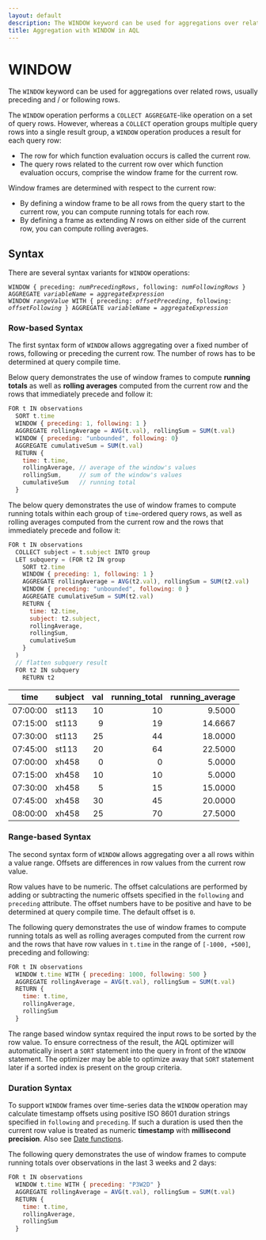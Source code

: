 ```yaml
---
layout: default
description: The WINDOW keyword can be used for aggregations over related rows
title: Aggregation with WINDOW in AQL
---
```

WINDOW
=======

The `WINDOW` keyword can be used for aggregations over related rows, usually
preceding and / or following rows.

The `WINDOW` operation performs a `COLLECT AGGREGATE`-like operation on a set
of query rows. However, whereas a `COLLECT` operation groups multiple query
rows into a single result group, a `WINDOW` operation produces a result for
each query row:

- The row for which function evaluation occurs is called the current row.
- The query rows related to the current row over which function evaluation
  occurs, comprise the window frame for the current row.

Window frames are determined with respect to the current row:

- By defining a window frame to be all rows from the query start to the current
  row, you can compute running totals for each row.
- By defining a frame as extending *N* rows on either side of the current row,
  you can compute rolling averages.

Syntax
------

There are several syntax variants for `WINDOW` operations:

<pre><code>WINDOW { preceding: <em>numPrecedingRows</em>, following: <em>numFollowingRows</em> } AGGREGATE <em>variableName</em> = <em>aggregateExpression</em>
WINDOW <em>rangeValue</em> WITH { preceding: <em>offsetPreceding</em>, following: <em>offsetFollowing</em> } AGGREGATE <em>variableName</em> = <em>aggregateExpression</em></code></pre>

### Row-based Syntax

The first syntax form of `WINDOW` allows aggregating over a fixed number of
rows, following or preceding the current row. The number of rows has to be
determined at query compile time.

Below query demonstrates the use of window frames to compute **running totals**
as well as **rolling averages** computed from the current row and the rows that
immediately precede and follow it:

```js
FOR t IN observations
  SORT t.time
  WINDOW { preceding: 1, following: 1 }
  AGGREGATE rollingAverage = AVG(t.val), rollingSum = SUM(t.val)
  WINDOW { preceding: "unbounded", following: 0}
  AGGREGATE cumulativeSum = SUM(t.val)
  RETURN {
    time: t.time,
    rollingAverage, // average of the window's values
    rollingSum,     // sum of the window's values
    cumulativeSum   // running total
  }
```

The below query demonstrates the use of window frames to compute running totals
within each group of `time`-ordered query rows, as well as rolling averages
computed from the current row and the rows that immediately precede and follow it:

```js
FOR t IN observations
  COLLECT subject = t.subject INTO group
  LET subquery = (FOR t2 IN group
    SORT t2.time
    WINDOW { preceding: 1, following: 1 }
    AGGREGATE rollingAverage = AVG(t2.val), rollingSum = SUM(t2.val)
    WINDOW { preceding: "unbounded", following: 0 }
    AGGREGATE cumulativeSum = SUM(t2.val)
    RETURN {
      time: t2.time,
      subject: t2.subject,
      rollingAverage,
      rollingSum,
      cumulativeSum
    }
  )
  // flatten subquery result
  FOR t2 IN subquery
    RETURN t2
```

| time     | subject | val  | running_total | running_average |
|----------|---------|-----:|--------------:|----------------:|
| 07:00:00 | st113   |   10 |            10 |          9.5000 |
| 07:15:00 | st113   |    9 |            19 |         14.6667 |
| 07:30:00 | st113   |   25 |            44 |         18.0000 |
| 07:45:00 | st113   |   20 |            64 |         22.5000 |
| 07:00:00 | xh458   |    0 |             0 |          5.0000 |
| 07:15:00 | xh458   |   10 |            10 |          5.0000 |
| 07:30:00 | xh458   |    5 |            15 |         15.0000 |
| 07:45:00 | xh458   |   30 |            45 |         20.0000 |
| 08:00:00 | xh458   |   25 |            70 |         27.5000 |

### Range-based Syntax

The second syntax form of `WINDOW` allows aggregating over a all rows within a
value range. Offsets are differences in row values from the current row value.

Row values have to be numeric. The offset calculations are performed by adding
or subtracting the numeric offsets specified in the `following` and `preceding`
attribute. The offset numbers have to be positive and have to be determined at
query compile time. The default offset is `0`.

The following query demonstrates the use of window frames to compute running
totals as well as rolling averages computed from the current row and the rows
that have row values in `t.time` in the range of `[-1000, +500]`, preceding
and following:

```js
FOR t IN observations
  WINDOW t.time WITH { preceding: 1000, following: 500 }
  AGGREGATE rollingAverage = AVG(t.val), rollingSum = SUM(t.val)
  RETURN {
    time: t.time,
    rollingAverage,
    rollingSum
  }
```

The range based window syntax required the input rows to be sorted by the row
value. To ensure correctness of the result, the AQL optimizer will
automatically insert a `SORT` statement into the query in front of the `WINDOW`
statement. The optimizer may be able to optimize away that `SORT` statement
later if a sorted index is present on the group criteria.

### Duration Syntax

To support `WINDOW` frames over time-series data the `WINDOW` operation may
calculate timestamp offsets using positive ISO 8601 duration strings specified
in `following` and `preceding`. If such a duration is used then the current row
value is treated as numeric **timestamp** with **millisecond precision**.
Also see [Date functions](functions-date.html#comparison-and-calculation).

The following query demonstrates the use of window frames to compute running
totals over observations in the last 3 weeks and 2 days:

```js
FOR t IN observations
  WINDOW t.time WITH { preceding: "P3W2D" }
  AGGREGATE rollingAverage = AVG(t.val), rollingSum = SUM(t.val)
  RETURN {
    time: t.time,
    rollingAverage,
    rollingSum
  }
```
